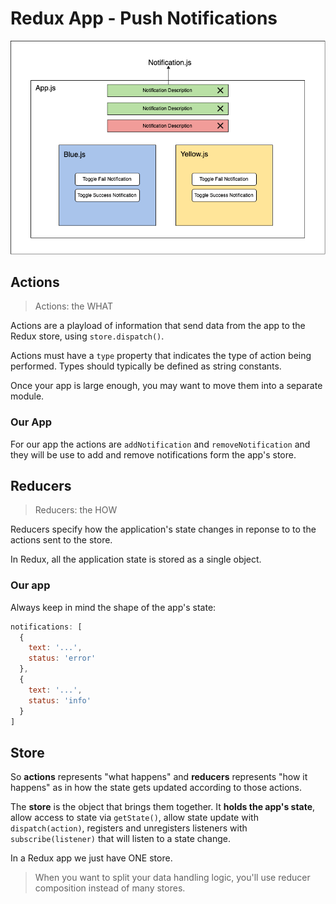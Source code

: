 # Redux App - Push Notifications

![App Design](redux-app.png)

## Actions

> Actions: the WHAT

Actions are a playload of information that send data from the app to the Redux store, using `store.dispatch()`.

Actions must have a `type` property that indicates the type of action being performed. Types should typically be defined as
string constants.

Once your app is large enough, you may want to move them into a separate module.

### Our App

For our app the actions are `addNotification` and `removeNotification` and they will be use to add and remove notifications form the app's store.

## Reducers

> Reducers: the HOW

Reducers specify how the application's state changes in reponse to to the actions sent to the store.

In Redux, all the application state is stored as a single object.

### Our app

Always keep in mind the shape of the app's state:

```js
notifications: [
  {
    text: '...',
    status: 'error'
  },
  {
    text: '...',
    status: 'info'
  }
]
```

## Store

So **actions** represents "what happens" and **reducers** represents "how it happens" as in how the state gets updated according to those actions.

The **store** is the object that brings them together. It **holds the app's state**, allow access to state via `getState()`, allow state update with `dispatch(action)`, registers and unregisters listeners with `subscribe(listener)` that will listen to a state change.

In a Redux app we just have ONE store.

> When you want to split your data handling logic, you'll use reducer composition instead of many stores.
